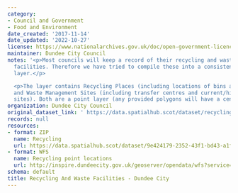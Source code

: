 ```yaml
---
category:
- Council and Government
- Food and Environment
date_created: '2017-11-14'
date_updated: '2022-10-27'
license: https://www.nationalarchives.gov.uk/doc/open-government-licence/version/3/
maintainer: Dundee City Council
notes: '<p>Most councils will keep a record of their recycling and waste management
  facilities. Therefore we have tried to compile these into a consistent national
  layer.</p>

  <p>The layer contains Recycling Places (including locations of bins and centres)
  and Waste Management Sites (including transfer centres and current/historic landfill
  sites). Both are a point layer (any provided polygons will have a centroid created).</p>'
organization: Dundee City Council
original_dataset_link: ' https://data.spatialhub.scot/dataset/recycling_and_waste_facilities-dc'
records: null
resources:
- format: ZIP
  name: Recycling
  url: https://data.spatialhub.scot/dataset/9e424179-2352-43f1-bd43-a1f52f18e946/resource/02ff4565-1859-40ff-ac33-b4aa7725a1dd/download/recycling.zip
- format: WFS
  name: Recycling point locations
  url: http://inspire.dundeecity.gov.uk/geoserver/opendata/wfs?service=WFS&version=1.1.0&request=getCapabilities
schema: default
title: Recycling And Waste Facilities - Dundee City
---
```

